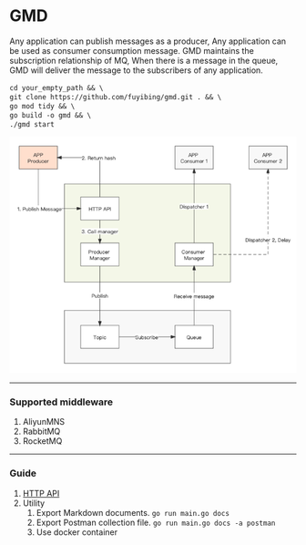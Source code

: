 # GMD

Any application can publish messages as a producer, Any application can be used as
consumer consumption message. GMD maintains the subscription relationship of MQ, When
there is a message in the queue, GMD will deliver the message to the subscribers of
any application.

```shell
cd your_empty_path && \
git clone https://github.com/fuyibing/gmd.git . && \
go mod tidy && \
go build -o gmd && \
./gmd start
```

![Work flow](./docs/work-flow.png)

----

### Supported middleware

1. AliyunMNS
2. RabbitMQ
3. RocketMQ

----

### Guide

1. [HTTP API](./docs/api)
2. Utility
    1. Export Markdown documents. `go run main.go docs`
    2. Export Postman collection file. `go run main.go docs -a postman`
    3. Use docker container




